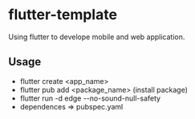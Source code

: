 # flutter-template
Using flutter to develope mobile and web application.

## Usage
- flutter create <app_name> 
- flutter pub add <package_name> (install package)
- flutter run -d edge --no-sound-null-safety
- dependences => pubspec.yaml
